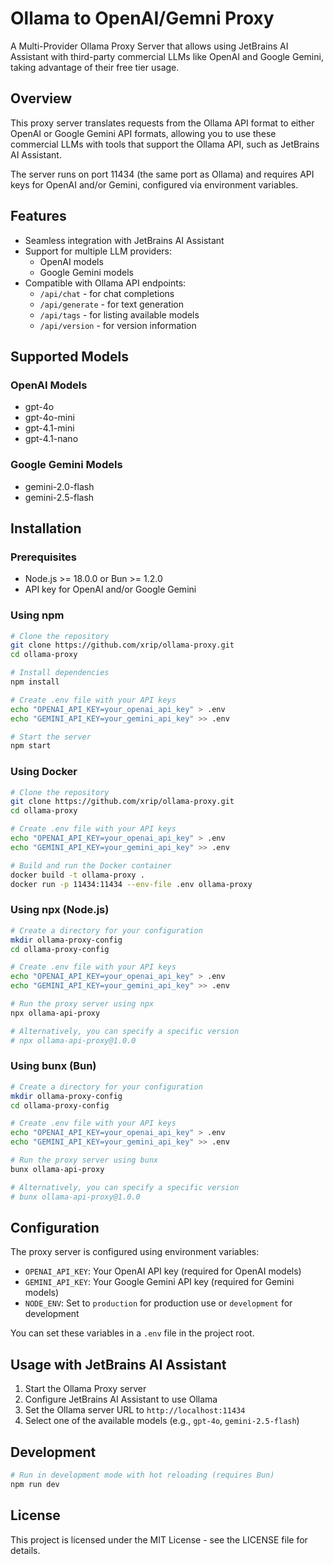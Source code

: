 # Ollama to OpenAI/Gemni Proxy

A Multi-Provider Ollama Proxy Server that allows using JetBrains AI Assistant with third-party commercial LLMs like
OpenAI and Google Gemini, taking advantage of their free tier usage.

## Overview

This proxy server translates requests from the Ollama API format to either OpenAI or Google Gemini API formats, allowing
you to use these commercial LLMs with tools that support the Ollama API, such as JetBrains AI Assistant.

The server runs on port 11434 (the same port as Ollama) and requires API keys for OpenAI and/or Gemini, configured via
environment variables.

## Features

- Seamless integration with JetBrains AI Assistant
- Support for multiple LLM providers:
    - OpenAI models
    - Google Gemini models
- Compatible with Ollama API endpoints:
    - `/api/chat` - for chat completions
    - `/api/generate` - for text generation
    - `/api/tags` - for listing available models
    - `/api/version` - for version information

## Supported Models

### OpenAI Models

- gpt-4o
- gpt-4o-mini
- gpt-4.1-mini
- gpt-4.1-nano

### Google Gemini Models

- gemini-2.0-flash
- gemini-2.5-flash

## Installation

### Prerequisites

- Node.js >= 18.0.0 or Bun >= 1.2.0
- API key for OpenAI and/or Google Gemini

### Using npm

```bash
# Clone the repository
git clone https://github.com/xrip/ollama-proxy.git
cd ollama-proxy

# Install dependencies
npm install

# Create .env file with your API keys
echo "OPENAI_API_KEY=your_openai_api_key" > .env
echo "GEMINI_API_KEY=your_gemini_api_key" >> .env

# Start the server
npm start
```

### Using Docker

```bash
# Clone the repository
git clone https://github.com/xrip/ollama-proxy.git
cd ollama-proxy

# Create .env file with your API keys
echo "OPENAI_API_KEY=your_openai_api_key" > .env
echo "GEMINI_API_KEY=your_gemini_api_key" >> .env

# Build and run the Docker container
docker build -t ollama-proxy .
docker run -p 11434:11434 --env-file .env ollama-proxy
```

### Using npx (Node.js)

```bash
# Create a directory for your configuration
mkdir ollama-proxy-config
cd ollama-proxy-config

# Create .env file with your API keys
echo "OPENAI_API_KEY=your_openai_api_key" > .env
echo "GEMINI_API_KEY=your_gemini_api_key" >> .env

# Run the proxy server using npx
npx ollama-api-proxy

# Alternatively, you can specify a specific version
# npx ollama-api-proxy@1.0.0
```

### Using bunx (Bun)

```bash
# Create a directory for your configuration
mkdir ollama-proxy-config
cd ollama-proxy-config

# Create .env file with your API keys
echo "OPENAI_API_KEY=your_openai_api_key" > .env
echo "GEMINI_API_KEY=your_gemini_api_key" >> .env

# Run the proxy server using bunx
bunx ollama-api-proxy

# Alternatively, you can specify a specific version
# bunx ollama-api-proxy@1.0.0
```

## Configuration

The proxy server is configured using environment variables:

- `OPENAI_API_KEY`: Your OpenAI API key (required for OpenAI models)
- `GEMINI_API_KEY`: Your Google Gemini API key (required for Gemini models)
- `NODE_ENV`: Set to `production` for production use or `development` for development

You can set these variables in a `.env` file in the project root.

## Usage with JetBrains AI Assistant

1. Start the Ollama Proxy server
2. Configure JetBrains AI Assistant to use Ollama
3. Set the Ollama server URL to `http://localhost:11434`
4. Select one of the available models (e.g., `gpt-4o`, `gemini-2.5-flash`)

## Development

```bash
# Run in development mode with hot reloading (requires Bun)
npm run dev
```

## License

This project is licensed under the MIT License - see the LICENSE file for details.
